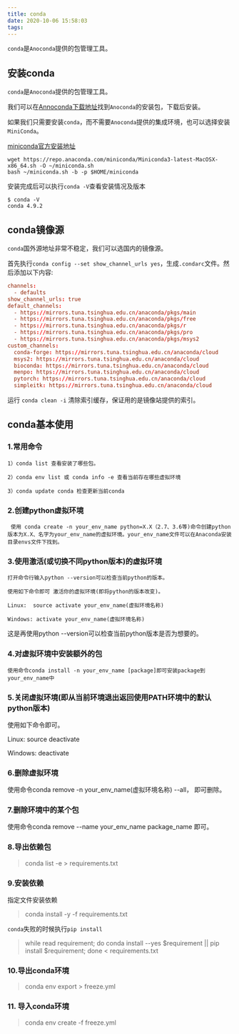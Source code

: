 ```yaml
---
title: conda
date: 2020-10-06 15:58:03
tags:
---
```


`conda`是`Anoconda`提供的包管理工具。

<!-- more -->

## 安装conda

`conda`是`Anoconda`提供的包管理工具。

我们可以在[Annoconda下载地址](https://repo.anaconda.com/archive/)找到`Anoconda`的安装包，下载后安装。

如果我们只需要安装`conda`，而不需要`Anoconda`提供的集成环境，也可以选择安装`MiniConda`。

[miniconda官方安装地址](https://docs.conda.io/projects/conda/en/latest/user-guide/install/)

```shell
wget https://repo.anaconda.com/miniconda/Miniconda3-latest-MacOSX-x86_64.sh -O ~/miniconda.sh
bash ~/miniconda.sh -b -p $HOME/miniconda
```

安装完成后可以执行`conda -V`查看安装情况及版本

```shell
$ conda -V
conda 4.9.2
```

## conda镜像源

`conda`国外源地址非常不稳定，我们可以选国内的镜像源。

首先执行`conda config --set show_channel_urls yes`，生成`.condarc`文件。然后添加以下内容:

```conf
channels:
  - defaults
show_channel_urls: true
default_channels:
  - https://mirrors.tuna.tsinghua.edu.cn/anaconda/pkgs/main
  - https://mirrors.tuna.tsinghua.edu.cn/anaconda/pkgs/free
  - https://mirrors.tuna.tsinghua.edu.cn/anaconda/pkgs/r
  - https://mirrors.tuna.tsinghua.edu.cn/anaconda/pkgs/pro
  - https://mirrors.tuna.tsinghua.edu.cn/anaconda/pkgs/msys2
custom_channels:
  conda-forge: https://mirrors.tuna.tsinghua.edu.cn/anaconda/cloud
  msys2: https://mirrors.tuna.tsinghua.edu.cn/anaconda/cloud
  bioconda: https://mirrors.tuna.tsinghua.edu.cn/anaconda/cloud
  menpo: https://mirrors.tuna.tsinghua.edu.cn/anaconda/cloud
  pytorch: https://mirrors.tuna.tsinghua.edu.cn/anaconda/cloud
  simpleitk: https://mirrors.tuna.tsinghua.edu.cn/anaconda/cloud
```

运行 `conda clean -i` 清除索引缓存，保证用的是镜像站提供的索引。


## conda基本使用

### 1.常用命令

```
1）conda list 查看安装了哪些包。

2）conda env list 或 conda info -e 查看当前存在哪些虚拟环境

3）conda update conda 检查更新当前conda
```


### 2.创建python虚拟环境
     使用 conda create -n your_env_name python=X.X（2.7、3.6等)命令创建python版本为X.X、名字为your_env_name的虚拟环境。your_env_name文件可以在Anaconda安装目录envs文件下找到。

### 3.使用激活(或切换不同python版本)的虚拟环境

    打开命令行输入python --version可以检查当前python的版本。

    使用如下命令即可 激活你的虚拟环境(即将python的版本改变)。

    Linux:  source activate your_env_name(虚拟环境名称)

    Windows: activate your_env_name(虚拟环境名称)

   这是再使用python --version可以检查当前python版本是否为想要的。

### 4.对虚拟环境中安装额外的包

    使用命令conda install -n your_env_name [package]即可安装package到your_env_name中

### 5.关闭虚拟环境(即从当前环境退出返回使用PATH环境中的默认python版本)

   使用如下命令即可。

   Linux: source deactivate

   Windows: deactivate

### 6.删除虚拟环境

   使用命令conda remove -n your_env_name(虚拟环境名称) --all， 即可删除。

### 7.删除环境中的某个包

   使用命令conda remove --name your_env_name  package_name 即可。


### 8.导出依赖包

> conda list -e > requirements.txt


### 9.安装依赖

指定文件安装依赖

> conda install -y -f requirements.txt

`conda`失败的时候执行`pip install`

> while read requirement; do conda install --yes $requirement || pip install $requirement; done < requirements.txt 


### 10.导出conda环境

> conda env export > freeze.yml

### 11. 导入conda环境

> conda env create -f freeze.yml
